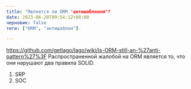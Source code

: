 ```yaml
---
title: "Является ли ORM "антишаблоном"?
date: 2023-06-28T09:54:12+08:00
черновик: false
теги: ["ORM", "антишаблон"].

---
```

https://github.com/getlago/lago/wiki/Is-ORM-still-an-%27anti-pattern%27%3F
 Распространенной жалобой на ORM является то, что они нарушают два правила SOLID.
 1. SRP
 2. SOC